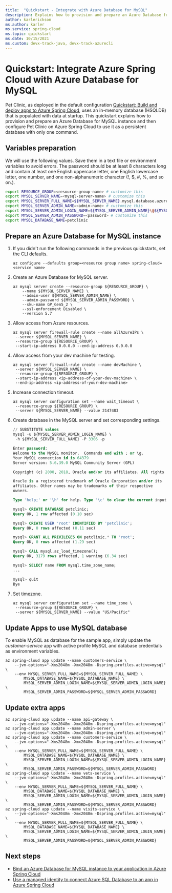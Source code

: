 ```yaml
---
title:  "Quickstart - Integrate with Azure Database for MySQL"
description: Explains how to provision and prepare an Azure Database for MySQL instance, and then configure Pet Clinic on Azure Spring Cloud to use it as a persistent database with only one command.
author: karlerickson
ms.author: karler
ms.service: spring-cloud
ms.topic: quickstart
ms.date: 10/15/2021
ms.custom: devx-track-java, devx-track-azurecli
---
```


# Quickstart: Integrate Azure Spring Cloud with Azure Database for MySQL

Pet Clinic, as deployed in the default configuration [Quickstart: Build and deploy apps to Azure Spring Cloud](quickstart-deploy-apps.md), uses an in-memory database (HSQLDB) that is populated with data at startup. This quickstart explains how to provision and prepare an Azure Database for MySQL instance and then configure Pet Clinic on Azure Spring Cloud to use it as a persistent database with only one command.

## Variables preparation

We will use the following values. Save them in a text file or environment variables to avoid errors. 
The password should be at least 8 characters long and contain at least one English uppercase letter, one English lowercase letter, one number, and one non-alphanumeric character (!, $, #, %, and so on.).

```bash
export RESOURCE_GROUP=<resource-group-name> # customize this
export MYSQL_SERVER_NAME=<mysql-server-name> # customize this
export MYSQL_SERVER_FULL_NAME=${MYSQL_SERVER_NAME}.mysql.database.azure.com
export MYSQL_SERVER_ADMIN_NAME=<admin-name> # customize this
export MYSQL_SERVER_ADMIN_LOGIN_NAME=${MYSQL_SERVER_ADMIN_NAME}\@${MYSQL_SERVER_NAME}
export MYSQL_SERVER_ADMIN_PASSWORD=<password> # customize this
export MYSQL_DATABASE_NAME=petclinic
```

## Prepare an Azure Database for MySQL instance

1. If you didn't run the following commands in the previous quickstarts, set the CLI defaults.
    ```azcli
    az configure --defaults group=<resource group name> spring-cloud=<service name>
    ```
1. Create an Azure Database for MySQL server. 

    ```azcli
    az mysql server create --resource-group ${RESOURCE_GROUP} \
        --name ${MYSQL_SERVER_NAME} \
        --admin-user ${MYSQL_SERVER_ADMIN_NAME} \
        --admin-password ${MYSQL_SERVER_ADMIN_PASSWORD} \
        --sku-name GP_Gen5_2 \
        --ssl-enforcement Disabled \
        --version 5.7
    ```

1. Allow access from Azure resources.

    ```azcli
    az mysql server firewall-rule create --name allAzureIPs \
     --server ${MYSQL_SERVER_NAME} \
     --resource-group ${RESOURCE_GROUP} \
     --start-ip-address 0.0.0.0 --end-ip-address 0.0.0.0
    ```

1. Allow access from your dev machine for testing.

    ```azcli
    az mysql server firewall-rule create --name devMachine \
     --server ${MYSQL_SERVER_NAME} \
     --resource-group ${RESOURCE_GROUP} \
     --start-ip-address <ip-address-of-your-dev-machine> \
     --end-ip-address <ip-address-of-your-dev-machine>
    ```

1. Increase connection timeout.

    ```azcli
    az mysql server configuration set --name wait_timeout \
     --resource-group ${RESOURCE_GROUP} \
     --server ${MYSQL_SERVER_NAME} --value 2147483
    ```

1. Create database in the MySQL server and set corresponding settings.

    ```sql
    // SUBSTITUTE values
    mysql -u ${MYSQL_SERVER_ADMIN_LOGIN_NAME} \
     -h ${MYSQL_SERVER_FULL_NAME} -P 3306 -p

    Enter password:
    Welcome to the MySQL monitor.  Commands end with ; or \g.
    Your MySQL connection id is 64379
    Server version: 5.6.39.0 MySQL Community Server (GPL)

    Copyright (c) 2000, 2018, Oracle and/or its affiliates. All rights reserved.

    Oracle is a registered trademark of Oracle Corporation and/or its
    affiliates. Other names may be trademarks of their respective
    owners.

    Type 'help;' or '\h' for help. Type '\c' to clear the current input statement.

    mysql> CREATE DATABASE petclinic;
    Query OK, 1 row affected (0.10 sec)

    mysql> CREATE USER 'root' IDENTIFIED BY 'petclinic';
    Query OK, 0 rows affected (0.11 sec)

    mysql> GRANT ALL PRIVILEGES ON petclinic.* TO 'root';
    Query OK, 0 rows affected (1.29 sec)

    mysql> CALL mysql.az_load_timezone();
    Query OK, 3179 rows affected, 1 warning (6.34 sec)

    mysql> SELECT name FROM mysql.time_zone_name;
    ...

    mysql> quit
    Bye
    ```

1. Set timezone.

    ```azcli
    az mysql server configuration set --name time_zone \
     --resource-group ${RESOURCE_GROUP} \
     --server ${MYSQL_SERVER_NAME} --value "US/Pacific"
    ```

## Update Apps to use MySQL database

To enable MySQL as database for the sample app, simply update the *customer-service* app with active profile MySQL and database credentials as environment variables.

```azcli
az spring-cloud app update --name customers-service \
    --jvm-options="-Xms2048m -Xmx2048m -Dspring.profiles.active=mysql" \
    --env MYSQL_SERVER_FULL_NAME=${MYSQL_SERVER_FULL_NAME} \
        MYSQL_DATABASE_NAME=${MYSQL_DATABASE_NAME} \
        MYSQL_SERVER_ADMIN_LOGIN_NAME=${MYSQL_SERVER_ADMIN_LOGIN_NAME} \
        MYSQL_SERVER_ADMIN_PASSWORD=${MYSQL_SERVER_ADMIN_PASSWORD}
```

## Update extra apps

```azcli
az spring-cloud app update --name api-gateway \
    --jvm-options="-Xms2048m -Xmx2048m -Dspring.profiles.active=mysql"
az spring-cloud app update --name admin-server \
    --jvm-options="-Xms2048m -Xmx2048m -Dspring.profiles.active=mysql"
az spring-cloud app update --name customers-service \
    --jvm-options="-Xms2048m -Xmx2048m -Dspring.profiles.active=mysql" \
    --env MYSQL_SERVER_FULL_NAME=${MYSQL_SERVER_FULL_NAME} \
        MYSQL_DATABASE_NAME=${MYSQL_DATABASE_NAME} \
        MYSQL_SERVER_ADMIN_LOGIN_NAME=${MYSQL_SERVER_ADMIN_LOGIN_NAME} \
        MYSQL_SERVER_ADMIN_PASSWORD=${MYSQL_SERVER_ADMIN_PASSWORD}
az spring-cloud app update --name vets-service \
    --jvm-options="-Xms2048m -Xmx2048m -Dspring.profiles.active=mysql" \
    --env MYSQL_SERVER_FULL_NAME=${MYSQL_SERVER_FULL_NAME} \
        MYSQL_DATABASE_NAME=${MYSQL_DATABASE_NAME} \
        MYSQL_SERVER_ADMIN_LOGIN_NAME=${MYSQL_SERVER_ADMIN_LOGIN_NAME} \
        MYSQL_SERVER_ADMIN_PASSWORD=${MYSQL_SERVER_ADMIN_PASSWORD}
az spring-cloud app update --name visits-service \
    --jvm-options="-Xms2048m -Xmx2048m -Dspring.profiles.active=mysql" \
    --env MYSQL_SERVER_FULL_NAME=${MYSQL_SERVER_FULL_NAME} \
        MYSQL_DATABASE_NAME=${MYSQL_DATABASE_NAME} \
        MYSQL_SERVER_ADMIN_LOGIN_NAME=${MYSQL_SERVER_ADMIN_LOGIN_NAME} \
        MYSQL_SERVER_ADMIN_PASSWORD=${MYSQL_SERVER_ADMIN_PASSWORD}
```

## Next steps

* [Bind an Azure Database for MySQL instance to your application in Azure Spring Cloud](how-to-bind-mysql.md)
* [Use a managed identity to connect Azure SQL Database to an app in Azure Spring Cloud](./connect-managed-identity-to-azure-sql.md)
